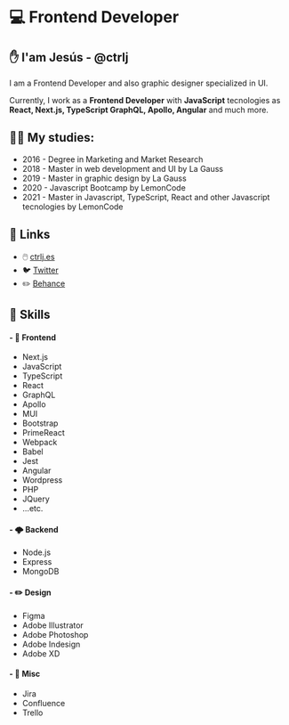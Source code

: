 # 💻  Frontend Developer

## ✋ I'am Jesús - @ctrlj

I am a Frontend Developer and also graphic designer specialized in UI.

Currently, I work as a **Frontend Developer** with **JavaScript** tecnologies as **React, Next.js, TypeScript GraphQL, Apollo, Angular** and much more.

## 🧑‍🎓 My studies: 

- 2016 - Degree in Marketing and Market Research
- 2018 - Master in web development and UI by La Gauss
- 2019 - Master in graphic design by La Gauss
- 2020 - Javascript Bootcamp by LemonCode
- 2021 - Master in Javascript, TypeScript, React and other Javascript tecnologies by LemonCode

## 🔗 Links
- 🖱️ [ctrlj.es](https://www.ctrlj.es/)
- 🐦 [Twitter](https://twitter.com/_ctrlj)
- ✏️ [Behance](https://www.behance.net/_ctrlJ)

## 💎 Skills

#### - 👀 **Frontend**
- Next.js
- JavaScript
- TypeScript
- React
- GraphQL
- Apollo
- MUI
- Bootstrap
- PrimeReact
- Webpack
- Babel
- Jest
- Angular
- Wordpress
- PHP
- JQuery
- ...etc.

#### - 🌩️ **Backend**
- Node.js
- Express
- MongoDB

#### - ✏️ **Design**
- Figma
- Adobe Illustrator
- Adobe Photoshop
- Adobe Indesign
- Adobe XD

#### - 📔 **Misc**
- Jira
- Confluence
- Trello


<!---
ctrlj-dev/ctrlj-dev is a ✨ special ✨ repository because its `README.md` (this file) appears on your GitHub profile.
You can click the Preview link to take a look at your changes.
--->

